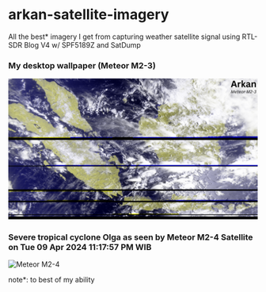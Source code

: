 # arkan-satellite-imagery
All the best* imagery I get from capturing weather satellite signal using RTL-SDR Blog V4 w/ SPF5189Z and SatDump

### My desktop wallpaper (Meteor M2-3)
![Meteor M2-3](https://github.com/Blue7001/arkan-satellite-imagery/blob/main/Arkan.png?raw=true)

### Severe tropical cyclone Olga as seen by Meteor M2-4 Satellite on Tue 09 Apr 2024 11:17:57 PM WIB
![Meteor M2-4](https://github.com/Blue7001/arkan-satellite-imagery/blob/main/2024-04-09_07-45_meteor_m2-x_lrpt_137.1%20MHz/MSU-MR/msu_mr_rgb_321_corrected.png?raw=true)

note*: to best of my ability
